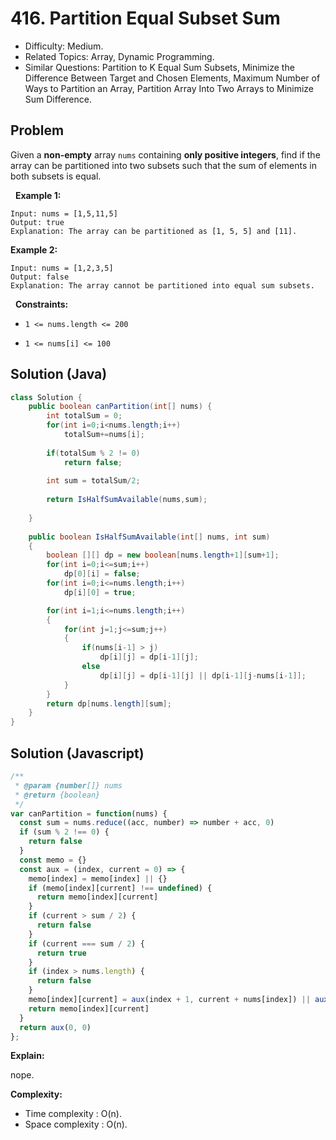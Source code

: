 # 416. Partition Equal Subset Sum

- Difficulty: Medium.
- Related Topics: Array, Dynamic Programming.
- Similar Questions: Partition to K Equal Sum Subsets, Minimize the Difference Between Target and Chosen Elements, Maximum Number of Ways to Partition an Array, Partition Array Into Two Arrays to Minimize Sum Difference.

## Problem

Given a **non-empty** array ```nums``` containing **only positive integers**, find if the array can be partitioned into two subsets such that the sum of elements in both subsets is equal.

 
**Example 1:**

```
Input: nums = [1,5,11,5]
Output: true
Explanation: The array can be partitioned as [1, 5, 5] and [11].
```

**Example 2:**

```
Input: nums = [1,2,3,5]
Output: false
Explanation: The array cannot be partitioned into equal sum subsets.
```

 
**Constraints:**


	
- ```1 <= nums.length <= 200```
	
- ```1 <= nums[i] <= 100```

## Solution (Java)
```java
class Solution {
    public boolean canPartition(int[] nums) {
        int totalSum = 0;
        for(int i=0;i<nums.length;i++)
            totalSum+=nums[i];
        
        if(totalSum % 2 != 0)
            return false;
        
        int sum = totalSum/2;
        
        return IsHalfSumAvailable(nums,sum);
        
    }
    
    public boolean IsHalfSumAvailable(int[] nums, int sum)
    {
        boolean [][] dp = new boolean[nums.length+1][sum+1];
        for(int i=0;i<=sum;i++)
            dp[0][i] = false;
        for(int i=0;i<=nums.length;i++)
            dp[i][0] = true;

        for(int i=1;i<=nums.length;i++)
        {
            for(int j=1;j<=sum;j++)
            {
                if(nums[i-1] > j)
                    dp[i][j] = dp[i-1][j];
                else
                    dp[i][j] = dp[i-1][j] || dp[i-1][j-nums[i-1]];
            }
        }
        return dp[nums.length][sum];
    }
}
```

## Solution (Javascript)

```javascript
/**
 * @param {number[]} nums
 * @return {boolean}
 */
var canPartition = function(nums) {
  const sum = nums.reduce((acc, number) => number + acc, 0)
  if (sum % 2 !== 0) {
    return false
  }
  const memo = {}
  const aux = (index, current = 0) => {
    memo[index] = memo[index] || {}
    if (memo[index][current] !== undefined) {
      return memo[index][current]
    }
    if (current > sum / 2) {
      return false
    }
    if (current === sum / 2) {
      return true
    }
    if (index > nums.length) {
      return false
    }
    memo[index][current] = aux(index + 1, current + nums[index]) || aux(index + 1, current)
    return memo[index][current]
  }
  return aux(0, 0)
};
```

**Explain:**

nope.

**Complexity:**

* Time complexity : O(n).
* Space complexity : O(n).
